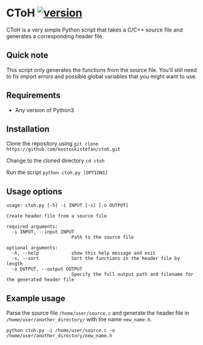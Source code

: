 # CToH [![version](https://img.shields.io/badge/version-1.0-red.svg)](https://semver.org)

CToH is a very simple Python script that takes a C/C++ source file and generates a corresponding header file. 

## Quick note
This script only generates the functions from the source file. You'll still need to fix import errors and possible global variables that you might want to use.

## Requirements
* Any version of Python3

## Installation
Clone the repository using `git clone https://github.com/kostoskistefan/ctoh.git`

Change to the cloned directory `cd ctoh`

Run the script `python ctoh.py [OPTIONS]`

## Usage options
```
usage: ctoh.py [-h] -i INPUT [-s] [-o OUTPUT]

Create header file from a source file

required arguments:
  -i INPUT, --input INPUT
                        Path to the source file

optional arguments:
  -h, --help            show this help message and exit
  -s, --sort            Sort the functions in the header file by length
  -o OUTPUT, --output OUTPUT
                        Specify the full output path and filename for the generated header file
```

## Example usage
Parse the source file `/home/user/source.c` and generate the header file in `/home/user/another_directory/` with the name `new_name.h`.

`python ctoh.py -i /home/user/source.c -o /home/user/another_directory/new_name.h`